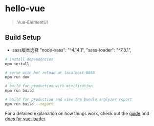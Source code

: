 # hello-vue

> Vue-ElementUI

## Build Setup

- sass版本选择
"node-sass": "^4.14.1",
"sass-loader": "^7.3.1",

``` bash
# install dependencies
npm install

# serve with hot reload at localhost:8080
npm run dev

# build for production with minification
npm run build

# build for production and view the bundle analyzer report
npm run build --report
```

For a detailed explanation on how things work, check out the [guide](http://vuejs-templates.github.io/webpack/) and [docs for vue-loader](http://vuejs.github.io/vue-loader).
